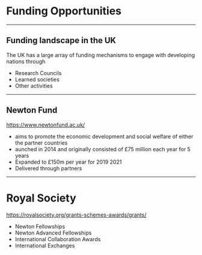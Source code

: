 # Funding Opportunities

---
## Funding landscape in the UK

The UK has a large array of funding mechanisms to engage with developing nations through

- Research Councils
- Learned societies
- Other activities

---

## Newton Fund

https://www.newtonfund.ac.uk/

- aims to promote the economic development and social welfare of either the partner countries
- aunched in 2014 and originally consisted of £75 million each year for 5 years
- Expanded to £150m per year for 2019 2021
- Delivered through partners

--- 

# Royal Society

https://royalsociety.org/grants-schemes-awards/grants/

- Newton Fellowships
- Newton Advanced Fellowships
- International Collaboration Awards
- International Exchanges

